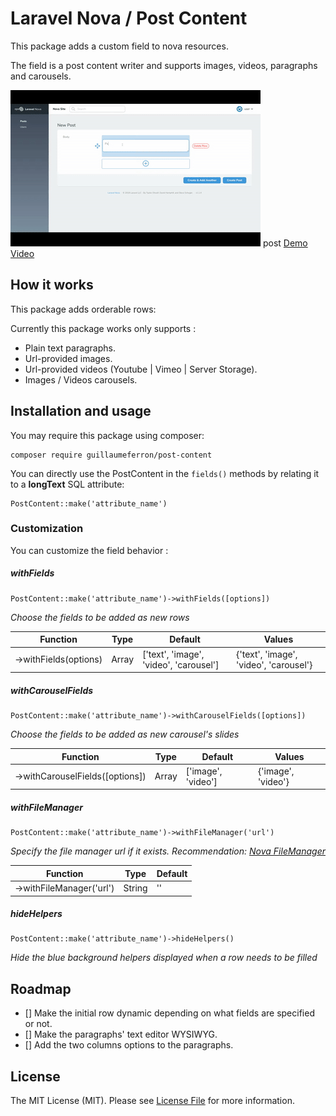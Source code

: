 # Laravel Nova / Post Content

This package adds a custom field to nova resources. 

The field is a post content writer and supports images, videos, paragraphs and carousels.

![PostContent Demo](public/images/demo.gif)
post
[Demo Video](https://www.useloom.com/share/f06ba29ccf914e17821c98710cf68114)

## How it works

This package adds orderable rows:

Currently this package works only supports :
- Plain text paragraphs.
- Url-provided images.
- Url-provided videos (Youtube | Vimeo | Server Storage).
- Images / Videos carousels.

## Installation and usage

You may require this package using composer:

```
composer require guillaumeferron/post-content
```

You can directly use the PostContent in the ```fields()``` methods by relating it to a **longText** SQL attribute:

```
PostContent::make('attribute_name')
```

### Customization
You can customize the field behavior :


##### withFields
```
PostContent::make('attribute_name')->withFields([options])
```
*Choose the fields to be added as new rows*

| Function              | Type   | Default                                | Values                                 |
|-----------------------|--------|----------------------------------------|----------------------------------------|
| ->withFields(options) | Array  | ['text', 'image', 'video', 'carousel'] | {'text', 'image', 'video', 'carousel'} |


##### withCarouselFields
```
PostContent::make('attribute_name')->withCarouselFields([options])
```
*Choose the fields to be added as new carousel's slides*

| Function              | Type   | Default                                | Values                                 |
|-----------------------|--------|----------------------------------------|----------------------------------------|
| ->withCarouselFields([options]) | Array  | ['image', 'video'] | {'image', 'video'} |


##### withFileManager
```
PostContent::make('attribute_name')->withFileManager('url')
```
*Specify the file manager url if it exists. Recommendation: [Nova FileManager](https://packagist.org/packages/infinety-es/nova-filemanager)*

| Function              | Type   | Default                                |
|-----------------------|--------|----------------------------------------|
| ->withFileManager('url') | String  | '' |


##### hideHelpers
```
PostContent::make('attribute_name')->hideHelpers()
```
*Hide the blue background helpers displayed when a row needs to be filled*

## Roadmap
- [] Make the initial row dynamic depending on what fields are specified or not.
- [] Make the paragraphs' text editor WYSIWYG.
- [] Add the two columns options to the paragraphs.


## License

The MIT License (MIT). Please see [License File](LICENSE.md) for more information.
